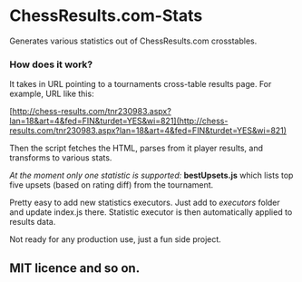 # ChessResults.com-Stats
Generates various statistics out of ChessResults.com crosstables.

### How does it work?

It takes in URL pointing to a tournaments cross-table results page. For example, URL like this:

[http://chess-results.com/tnr230983.aspx?lan=18&art=4&fed=FIN&turdet=YES&wi=821](http://chess-results.com/tnr230983.aspx?lan=18&art=4&fed=FIN&turdet=YES&wi=821)

Then the script fetches the HTML, parses from it player results, and transforms to various stats.

*At the moment only one statistic is supported:* **bestUpsets.js** which lists top five upsets (based on rating diff) from the tournament.

Pretty easy to add new statistics executors. Just add to *executors* folder and update index.js there. Statistic executor is then automatically applied to results data.

Not ready for any production use, just a fun side project.

## MIT licence and so on.
